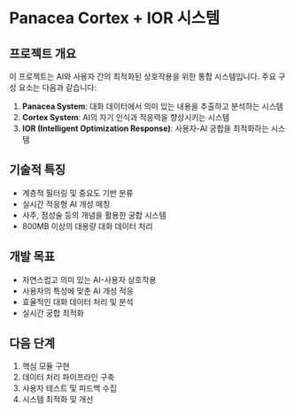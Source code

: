 # Panacea Cortex + IOR 시스템

## 프로젝트 개요

이 프로젝트는 AI와 사용자 간의 최적화된 상호작용을 위한 통합 시스템입니다. 주요 구성 요소는 다음과 같습니다:

1. **Panacea System**: 대화 데이터에서 의미 있는 내용을 추출하고 분석하는 시스템
2. **Cortex System**: AI의 자기 인식과 적응력을 향상시키는 시스템
3. **IOR (Intelligent Optimization Response)**: 사용자-AI 궁합을 최적화하는 시스템

## 기술적 특징

- 계층적 필터링 및 중요도 기반 분류
- 실시간 적응형 AI 개성 매칭
- 사주, 점성술 등의 개념을 활용한 궁합 시스템
- 800MB 이상의 대용량 대화 데이터 처리

## 개발 목표

- 자연스럽고 의미 있는 AI-사용자 상호작용
- 사용자의 특성에 맞춘 AI 개성 적응
- 효율적인 대화 데이터 처리 및 분석
- 실시간 궁합 최적화

## 다음 단계

1. 핵심 모듈 구현
2. 데이터 처리 파이프라인 구축
3. 사용자 테스트 및 피드백 수집
4. 시스템 최적화 및 개선
